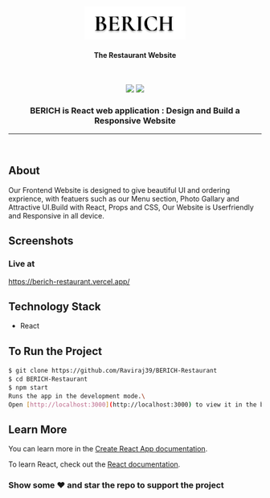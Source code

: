 <div align="center">
<img src="./src/assets/berich_black.png" width=200px/>
<h4>The Restaurant Website</h4>
<br>

[![](https://img.shields.io/badge/Made_with-React-red?style=for-the-badge&logo=react)](https://reactjs.org/ "React")
[![](https://img.shields.io/badge/IDE-Visual_Studio_Code-red?style=for-the-badge&logo=visual-studio-code)](https://code.visualstudio.com/ "Visual Studio Code")

<h3>BERICH is React web application : Design and Build a Responsive Website</h3>
</div>

---

<br>

## About

Our Frontend Website is designed to give beautiful UI and ordering exprience, with featuers such as our Menu section, Photo Gallary and Attractive UI.Build with React, Props and CSS, Our Website is Userfriendly and Responsive in all device.

## Screenshots

### Live at

https://berich-restaurant.vercel.app/

## Technology Stack

- React

## To Run the Project

```sh
$ git clone https://github.com/Raviraj39/BERICH-Restaurant
$ cd BERICH-Restaurant
$ npm start
Runs the app in the development mode.\
Open [http://localhost:3000](http://localhost:3000) to view it in the browser.
```

## Learn More

You can learn more in the [Create React App documentation](https://facebook.github.io/create-react-app/docs/getting-started).

To learn React, check out the [React documentation](https://reactjs.org/).

### Show some :heart: and star the repo to support the project
